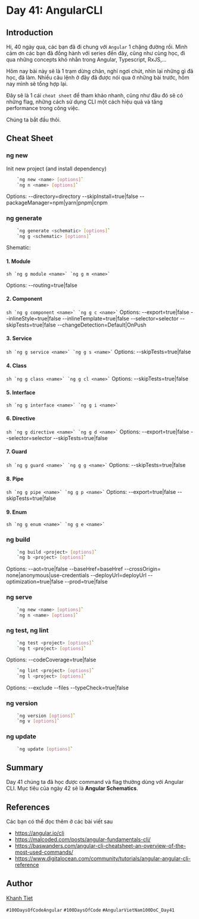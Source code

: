 # Day 41: AngularCLI

## Introduction

Hi, 40 ngày qua, các bạn đã đi chung với `Angular` 1 chặng đường rồi. Mình cảm ơn các bạn đã đồng hành với series đến đây, cũng như cùng học, đi qua những concepts khó nhằn trong Angular, Typescript, RxJS,...

Hôm nay bài này sẽ là 1 trạm dừng chân, nghỉ ngơi chút, nhìn lại những gì đã học, đã làm. Nhiều câu lệnh ở đây đã được nói qua ở những bài trước, hôm nay mình sẽ tổng hợp lại.

Đây sẽ là 1 cái `cheat sheet` để tham khảo nhanh, cũng như đâu đó sẽ có những flag, những cách sử dụng CLI một cách hiệu quả và tăng performance trong công việc.

Chúng ta bắt đầu thôi.

## Cheat Sheet

### ng new

Init new project (and install dependency)

```sh
    `ng new <name> [options]`
    `ng n <name> [options]`
```

Options:
--directory=directory
--skipInstall=true|false
--packageManager=npm|yarn|pnpm|cnpm

### ng generate

```sh
    `ng generate <schematic> [options]`
    `ng g <schematic> [options]`
```

Shematic:

#### 1. Module

`` sh `ng g module <name>` `ng g m <name>` ``

Options:
--routing=true|false

#### 2. Component

`` sh `ng g component <name>` `ng g c <name>` ``
Options:
--export=true|false
--inlineStyle=true|false
--inlineTemplate=true|false
--selector=selector
--skipTests=true|false
--changeDetection=Default|OnPush

#### 3. Service

`` sh `ng g service <name>` `ng g s <name>` ``
Options:
--skipTests=true|false

#### 4. Class

`` sh `ng g class <name>` `ng g cl <name>` ``
Options:
--skipTests=true|false

#### 5. Interface

`` sh `ng g interface <name>` `ng g i <name>` ``

#### 6. Directive

`` sh `ng g directive <name>` `ng g d <name>` ``
Options:
--export=true|false
--selector=selector
--skipTests=true|false

#### 7. Guard

`` sh `ng g guard <name>` `ng g g <name>` ``
Options:
--skipTests=true|false

#### 8. Pipe

`` sh `ng g pipe <name>` `ng g p <name>` ``
Options:
--export=true|false
--skipTests=true|false

#### 9. Enum

`` sh `ng g enum <name>` `ng g e <name>` ``

### ng build

```sh
    `ng build <project> [options]`
    `ng b <project> [options]`
```

Options:
--aot=true|false
--baseHref=baseHref
--crossOrigin=
none|anonymous|use-credentials
--deployUrl=deployUrl
--optimization=true|false
--prod=true|false

### ng serve

```sh
    `ng new <name> [options]`
    `ng n <name> [options]`
```

### ng test, ng lint

```sh
    `ng test <project> [options]`
    `ng t <project> [options]`
```

Options:
--codeCoverage=true|false

```sh
    `ng lint <project> [options]`
    `ng l <project> [options]`
```

Options:
--exclude
--files
--typeCheck=true|false

### ng version

```sh
    `ng version [options]`
    `ng v [options]`
```

### ng update

```sh
    `ng update [options]`
```

## Summary

Day 41 chúng ta đã học được command và flag thường dùng với Angular CLI.
Mục tiêu của ngày 42 sẽ là **Angular Schematics**.

## References

Các bạn có thể đọc thêm ở các bài viết sau

- https://angular.io/cli
- https://malcoded.com/posts/angular-fundamentals-cli/
- https://baswanders.com/angular-cli-cheatsheet-an-overview-of-the-most-used-commands/
- https://www.digitalocean.com/community/tutorials/angular-angular-cli-reference

## Author

[Khanh Tiet](https://github.com/januaryofmine)

`#100DaysOfCodeAngular` `#100DaysOfCode` `#AngularVietNam100DoC_Day41`

[day39]: Day039-custom-attribute-directive.md
[day40]: Day040-custom-structural-directive.md
